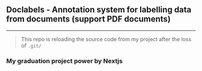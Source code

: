 ## Doclabels - Annotation system for labelling data from documents (support PDF documents)

---

> This repo is reloading the source code from my project after the loss of `.git/`

### My graduation project power by Nextjs
